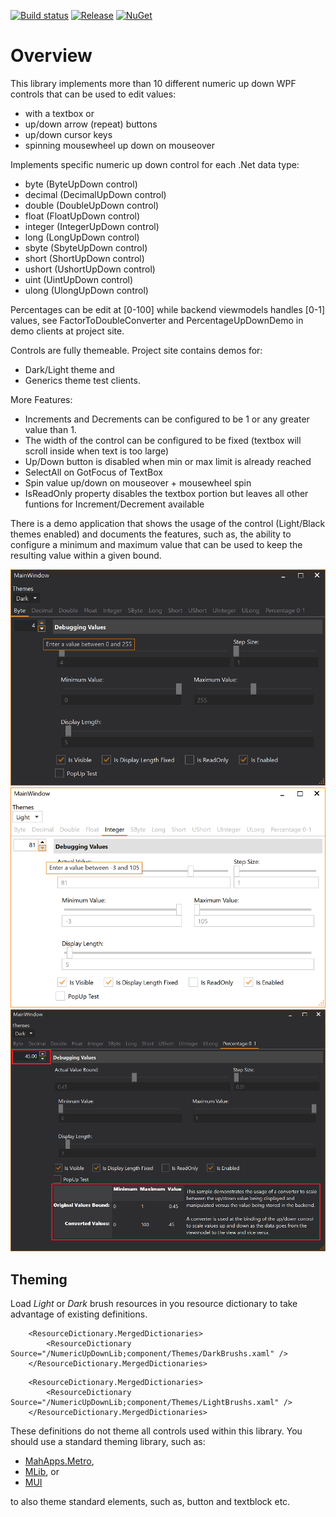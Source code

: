 [![Build status](https://img.shields.io/appveyor/ci/Dirkster99/NumericUpDownLib.svg)](https://ci.appveyor.com/project/Dirkster99/NumericUpDownLib)
[![Release](https://img.shields.io/github/release/Dirkster99/NumericUpDownLib.svg)](https://github.com/Dirkster99/NumericUpDownLib/releases/latest)
[![NuGet](https://img.shields.io/nuget/dt/Dirkster.NumericUpDownLib.svg)](http://nuget.org/packages/Dirkster.NumericUpDownLib)
# Overview

This library implements more than 10 different numeric up down WPF controls that can be used to edit values:
- with a textbox or
- up/down arrow (repeat) buttons
- up/down cursor keys
- spinning mousewheel up down on mouseover

Implements specific numeric up down control for each .Net data type:
- byte    (ByteUpDown    control)
- decimal (DecimalUpDown control)
- double  (DoubleUpDown  control)
- float   (FloatUpDown   control)
- integer (IntegerUpDown control)
- long    (LongUpDown    control)
- sbyte   (SbyteUpDown   control)
- short   (ShortUpDown   control)
- ushort  (UshortUpDown  control)
- uint    (UintUpDown    control)
- ulong   (UlongUpDown   control)

Percentages can be edit at [0-100] while backend viewmodels handles [0-1] values,
see FactorToDoubleConverter and PercentageUpDownDemo in demo clients at project site.

Controls are fully themeable. Project site contains demos for:
- Dark/Light theme and
- Generics theme
test clients.

More Features:
- Increments and Decrements can be configured to be 1 or any greater value than 1.
- The width of the control can be configured to be fixed (textbox will scroll inside when text is too large)
- Up/Down button is disabled when min or max limit is already reached
- SelectAll on GotFocus of TextBox
- Spin value up/down on mouseover + mousewheel spin
- IsReadOnly property disables the textbox portion but leaves all other funtions for Increment/Decrement available

There is a demo application that shows the usage of the control (Light/Black themes enabled) and documents the features,
such as, the ability to configure a minimum and maximum value that can be used to keep the resulting
value within a given bound.

![screenshot](https://raw.githubusercontent.com/Dirkster99/Docu/master/numericupdown/02_00/DarkByteDemo.png)
![screenshot](https://raw.githubusercontent.com/Dirkster99/Docu/master/numericupdown/02_00/LightIntegerDemo.png)
![screenshot](https://raw.githubusercontent.com/Dirkster99/Docu/master/numericupdown/02_00/PercentageDemo.png)

## Theming

Load *Light* or *Dark* brush resources in you resource dictionary to take advantage of existing definitions.

```XAML
    <ResourceDictionary.MergedDictionaries>
        <ResourceDictionary Source="/NumericUpDownLib;component/Themes/DarkBrushs.xaml" />
    </ResourceDictionary.MergedDictionaries>
```

```XAML
    <ResourceDictionary.MergedDictionaries>
        <ResourceDictionary Source="/NumericUpDownLib;component/Themes/LightBrushs.xaml" />
    </ResourceDictionary.MergedDictionaries>
```

These definitions do not theme all controls used within this library. You should use a standard theming library, such as:
- [MahApps.Metro](https://github.com/MahApps/MahApps.Metro),
- [MLib](https://github.com/Dirkster99/MLib), or
- [MUI](https://github.com/firstfloorsoftware/mui)

to also theme standard elements, such as, button and textblock etc.
